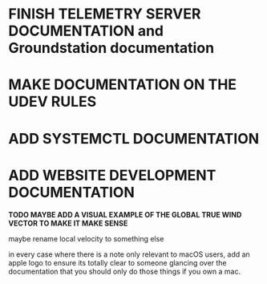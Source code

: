 # **FINISH TELEMETRY SERVER DOCUMENTATION and Groundstation documentation**

# **MAKE DOCUMENTATION ON THE UDEV RULES**

# **ADD SYSTEMCTL DOCUMENTATION**

# **ADD WEBSITE DEVELOPMENT DOCUMENTATION**


**TODO MAYBE ADD A VISUAL EXAMPLE OF THE GLOBAL TRUE WIND VECTOR TO MAKE IT MAKE SENSE**

maybe rename local velocity to something else

in every case where there is a note only relevant to macOS users, add an apple logo to ensure its totally clear to someone glancing over the documentation that you should only do those things if you own a mac.